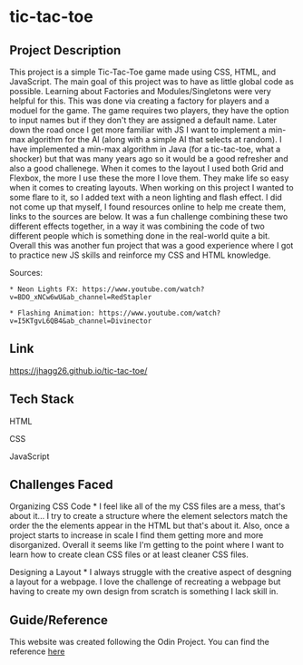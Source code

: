 # tic-tac-toe

## Project Description
This project is a simple Tic-Tac-Toe game made using CSS, HTML, and JavaScript. The main goal of this project was to have as little global code as possible. Learning about Factories and Modules/Singletons were very helpful for this. This was done via creating a factory for players and a moduel for the game. The game requires two players, they have the option to input names but if they don't they are assigned a default name. Later down the road once I get more familiar with JS I want to implement a min-max algorithm for the AI (along with a simple AI that selects at random). I have implemented a min-max algorithm in Java (for a tic-tac-toe, what a shocker) but that was many years ago so it would be a good refresher and also a good challenege. When it comes to the layout I used both Grid and Flexbox, the more I use these the more I love them. They make life so easy when it comes to creating layouts. When working on this project I wanted to some flare to it, so I added text with a neon lighting and flash effect. I did not come up that myself, I found resources online to help me create them, links to the sources are below. It was a fun challenge combining these two different effects together, in a way it was combining the code of two different people which is something done in the real-world quite a bit. Overall this was another fun project that was a good experience where I got to practice new JS skills and reinforce my CSS and HTML knowledge.
    
Sources:

    * Neon Lights FX: https://www.youtube.com/watch?v=BDO_xNCw6wU&ab_channel=RedStapler

    * Flashing Animation: https://www.youtube.com/watch?v=I5KTgvL6QB4&ab_channel=Divinector
    

## Link
https://jhagg26.github.io/tic-tac-toe/


## Tech Stack

HTML

CSS

JavaScript

## Challenges Faced
Organizing CSS Code
    * I feel like all of the my CSS files are a mess, that's about it... I try to create a structure where the element selectors match the order the the elements appear in the HTML but that's about it. Also, once a project starts to increase in scale I find them getting more and more disorganized. Overall it seems like I'm getting to the point where I want to learn how to create clean CSS files or at least cleaner CSS files.

Designing a Layout
    * I always struggle with the creative aspect of desgning a layout for a webpage. I love the challenge of recreating a webpage but having to create my own design from scratch is something I lack skill in.

## Guide/Reference

This website was created following the Odin Project. You can find the reference [here](https://www.theodinproject.com/lessons/node-path-javascript-tic-tac-toe)